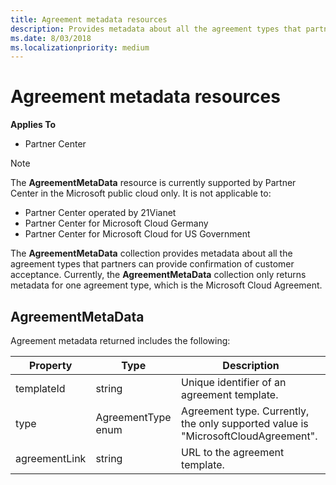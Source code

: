 ```yaml
---
title: Agreement metadata resources
description: Provides metadata about all the agreement types that partners can provide confirmation of customer acceptance.
ms.date: 8/03/2018
ms.localizationpriority: medium
---
```


# Agreement metadata resources


**Applies To**

- Partner Center

> [!NOTE]  
> The **AgreementMetaData** resource is currently supported by Partner Center in the Microsoft public cloud only. It is not applicable to:
> - Partner Center operated by 21Vianet
> - Partner Center for Microsoft Cloud Germany
> - Partner Center for Microsoft Cloud for US Government

The **AgreementMetaData** collection provides metadata about all the agreement types that partners can provide confirmation of customer acceptance. Currently, the **AgreementMetaData** collection only returns metadata for one agreement type, which is the Microsoft Cloud Agreement.

## <span id="AgreementsMetaData"/><span id="agreementmetadata"/><span id="AGREEMENTMETADATA"/>AgreementMetaData

Agreement metadata returned includes the following:

| Property      | Type               | Description                                                                       |
|---------------|--------------------|-----------------------------------------------------------------------------------|
| templateId    | string             | Unique identifier of an agreement template.                                       |
| type          | AgreementType enum | Agreement type. Currently, the only supported value is "MicrosoftCloudAgreement". |
| agreementLink | string             | URL to the agreement template.                                                    |

